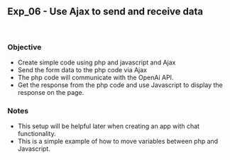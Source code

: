 ## Exp_06 - Use Ajax to send and receive data
<br>

### Objective

- Create simple code using php and javascript and Ajax
- Send the form data to the php code via Ajax
- The php code will communicate with the OpenAi API.
- Get the response from the php code and use Javascript to display the response on the page.

### Notes
- This setup will be helpful later when creating an app with chat functionality.
- This is a simple example of how to move variables between php and Javascript.
